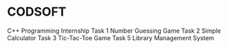 # CODSOFT
C++ Programming Internship
Task 1 Number Guessing Game
Task 2 Simple Calculator
Task 3 Tic-Tac-Toe Game
Task 5 Library Management System
